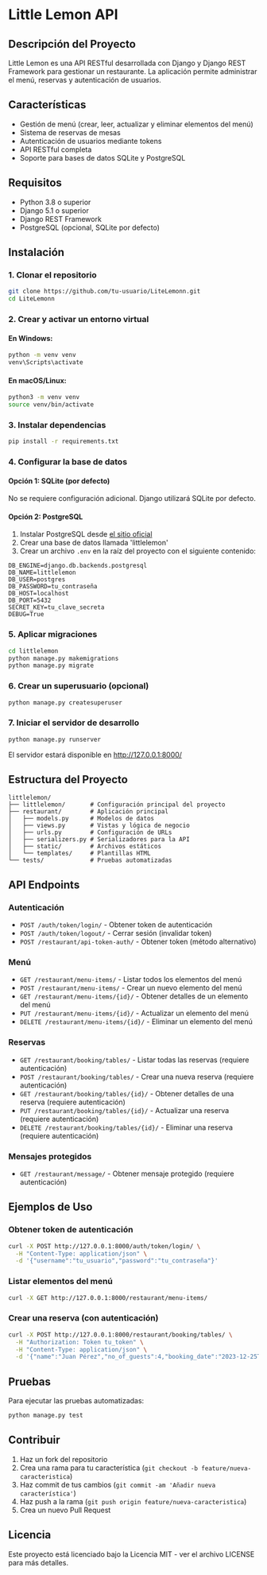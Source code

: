 # Little Lemon API

## Descripción del Proyecto

Little Lemon es una API RESTful desarrollada con Django y Django REST Framework para gestionar un restaurante. La aplicación permite administrar el menú, reservas y autenticación de usuarios.

## Características

- Gestión de menú (crear, leer, actualizar y eliminar elementos del menú)
- Sistema de reservas de mesas
- Autenticación de usuarios mediante tokens
- API RESTful completa
- Soporte para bases de datos SQLite y PostgreSQL

## Requisitos

- Python 3.8 o superior
- Django 5.1 o superior
- Django REST Framework
- PostgreSQL (opcional, SQLite por defecto)

## Instalación

### 1. Clonar el repositorio

```bash
git clone https://github.com/tu-usuario/LiteLemonn.git
cd LiteLemonn
```

### 2. Crear y activar un entorno virtual

#### En Windows:

```bash
python -m venv venv
venv\Scripts\activate
```

#### En macOS/Linux:

```bash
python3 -m venv venv
source venv/bin/activate
```

### 3. Instalar dependencias

```bash
pip install -r requirements.txt
```

### 4. Configurar la base de datos

#### Opción 1: SQLite (por defecto)

No se requiere configuración adicional. Django utilizará SQLite por defecto.

#### Opción 2: PostgreSQL

1. Instalar PostgreSQL desde [el sitio oficial](https://www.postgresql.org/download/)
2. Crear una base de datos llamada 'littlelemon'
3. Crear un archivo `.env` en la raíz del proyecto con el siguiente contenido:

```
DB_ENGINE=django.db.backends.postgresql
DB_NAME=littlelemon
DB_USER=postgres
DB_PASSWORD=tu_contraseña
DB_HOST=localhost
DB_PORT=5432
SECRET_KEY=tu_clave_secreta
DEBUG=True
```

### 5. Aplicar migraciones

```bash
cd littlelemon
python manage.py makemigrations
python manage.py migrate
```

### 6. Crear un superusuario (opcional)

```bash
python manage.py createsuperuser
```

### 7. Iniciar el servidor de desarrollo

```bash
python manage.py runserver
```

El servidor estará disponible en http://127.0.0.1:8000/

## Estructura del Proyecto

```
littlelemon/
├── littlelemon/       # Configuración principal del proyecto
├── restaurant/        # Aplicación principal
│   ├── models.py      # Modelos de datos
│   ├── views.py       # Vistas y lógica de negocio
│   ├── urls.py        # Configuración de URLs
│   ├── serializers.py # Serializadores para la API
│   ├── static/        # Archivos estáticos
│   └── templates/     # Plantillas HTML
└── tests/             # Pruebas automatizadas
```

## API Endpoints

### Autenticación

- `POST /auth/token/login/` - Obtener token de autenticación
- `POST /auth/token/logout/` - Cerrar sesión (invalidar token)
- `POST /restaurant/api-token-auth/` - Obtener token (método alternativo)

### Menú

- `GET /restaurant/menu-items/` - Listar todos los elementos del menú
- `POST /restaurant/menu-items/` - Crear un nuevo elemento del menú
- `GET /restaurant/menu-items/{id}/` - Obtener detalles de un elemento del menú
- `PUT /restaurant/menu-items/{id}/` - Actualizar un elemento del menú
- `DELETE /restaurant/menu-items/{id}/` - Eliminar un elemento del menú

### Reservas

- `GET /restaurant/booking/tables/` - Listar todas las reservas (requiere autenticación)
- `POST /restaurant/booking/tables/` - Crear una nueva reserva (requiere autenticación)
- `GET /restaurant/booking/tables/{id}/` - Obtener detalles de una reserva (requiere autenticación)
- `PUT /restaurant/booking/tables/{id}/` - Actualizar una reserva (requiere autenticación)
- `DELETE /restaurant/booking/tables/{id}/` - Eliminar una reserva (requiere autenticación)

### Mensajes protegidos

- `GET /restaurant/message/` - Obtener mensaje protegido (requiere autenticación)

## Ejemplos de Uso

### Obtener token de autenticación

```bash
curl -X POST http://127.0.0.1:8000/auth/token/login/ \
  -H "Content-Type: application/json" \
  -d '{"username":"tu_usuario","password":"tu_contraseña"}'
```

### Listar elementos del menú

```bash
curl -X GET http://127.0.0.1:8000/restaurant/menu-items/
```

### Crear una reserva (con autenticación)

```bash
curl -X POST http://127.0.0.1:8000/restaurant/booking/tables/ \
  -H "Authorization: Token tu_token" \
  -H "Content-Type: application/json" \
  -d '{"name":"Juan Pérez","no_of_guests":4,"booking_date":"2023-12-25T19:30:00Z"}'
```

## Pruebas

Para ejecutar las pruebas automatizadas:

```bash
python manage.py test
```

## Contribuir

1. Haz un fork del repositorio
2. Crea una rama para tu característica (`git checkout -b feature/nueva-caracteristica`)
3. Haz commit de tus cambios (`git commit -am 'Añadir nueva característica'`)
4. Haz push a la rama (`git push origin feature/nueva-caracteristica`)
5. Crea un nuevo Pull Request

## Licencia

Este proyecto está licenciado bajo la Licencia MIT - ver el archivo LICENSE para más detalles.